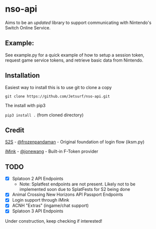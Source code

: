 # nso-api
Aims to be an *updated* library to support communicating with Nintendo's Switch Online Service.

## Example:
See example.py for a quick example of how to setup a session token, request game service tokens, and retrieve basic data from Nintendo.

## Installation
Easiest way to install this is to use git to clone a copy

`git clone https://github.com/Jetsurf/nso-api.git`

The install with pip3

`pip3 install .` (from cloned directory)

## Credit
[S2S](https://github.com/frozenpandaman/splatnet2statink) - [@frozenpandaman](https://twitter.com/frozenpandaman) - Original foundation of login flow (iksm.py)

[iMink](https://github.com/JoneWang/imink) - [@jonewang](https://twitter.com/JoneWang) - Built-in F-Token provider

## TODO
- [X] Splatoon 2 API Endpoints
  - Note: Splatfest endpoints are not present. Likely not to be implemented soon due to SplatFests for S2 being done
- [X] Animal Crossing New Horizons API Passport Endpoints
- [X] Login support through iMink
- [X] ACNH "Extras" (ingame/chat support)
- [X] Splatoon 3 API Endpoints

Under construction, keep checking if interested!
